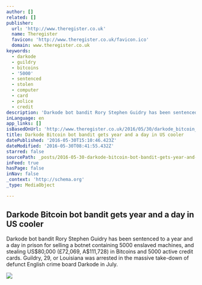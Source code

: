 ```yaml
---
author: []
related: []
publisher:
  url: 'http://www.theregister.co.uk'
  name: Theregister
  favicon: 'http://www.theregister.co.uk/favicon.ico'
  domain: www.theregister.co.uk
keywords:
  - darkode
  - guildry
  - bitcoins
  - '5000'
  - sentenced
  - stolen
  - computer
  - card
  - police
  - credit
description: 'Darkode bot bandit Rory Stephen Guidry has been sentenced to a year and a day in prison for selling a botnet containing 5000 enslaved machines, and stealing US$80,000 (£72,069, A$111,728) in Bitcoins and 5000 active credit cards. Guildry, 29, or Louisiana was arrested in the massive take-down of defunct English crime board Darkode in July.'
inLanguage: en
app_links: []
isBasedOnUrl: 'http://www.theregister.co.uk/2016/05/30/darkode_bitcoin_bot_bandit_gets_year_and_a_day_in_us_cooler/'
title: Darkode Bitcoin bot bandit gets year and a day in US cooler
datePublished: '2016-05-30T15:10:46.423Z'
dateModified: '2016-05-30T08:41:55.432Z'
starred: false
sourcePath: _posts/2016-05-30-darkode-bitcoin-bot-bandit-gets-year-and-a-day-in-us-cooler.md
inFeed: true
hasPage: false
inNav: false
_context: 'http://schema.org'
_type: MediaObject

---
```

<article style=""><h1>Darkode Bitcoin bot bandit gets year and a day in US cooler</h1><p>Darkode bot bandit Rory Stephen Guidry has been sentenced to a year and a day in prison for selling a botnet containing 5000 enslaved machines, and stealing US$80,000 (£72,069, A$111,728) in Bitcoins and 5000 active credit cards. Guildry, 29, or Louisiana was arrested in the massive take-down of defunct English crime board Darkode in July.</p><img src="https://regmedia.co.uk/2015/08/17/money_87562475576.jpg?x=1200&amp;y=794" /></article>